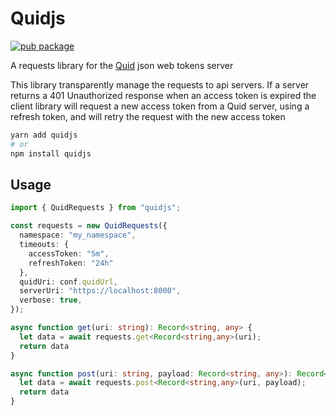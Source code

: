 # Quidjs

[![pub package](https://img.shields.io/npm/v/quidjs)](https://www.npmjs.com/package/quidjs)

A requests library for the [Quid](https://github.com/synw/quid) json web tokens server

This library transparently manage the requests to api servers. If a server returns a 401 Unauthorized response
when an access token is expired the client library will request a new access token from a Quid server, using a refresh
token, and will retry the request with the new access token

```bash
yarn add quidjs
# or
npm install quidjs
```

## Usage

```typescript
import { QuidRequests } from "quidjs";

const requests = new QuidRequests({
  namespace: "my_namespace",
  timeouts: {
    accessToken: "5m",
    refreshToken: "24h"
  },
  quidUri: conf.quidUrl,
  serverUri: "https://localhost:8000",
  verbose: true,
});

async function get(uri: string): Record<string, any> {
  let data = await requests.get<Record<string,any>(uri);
  return data
}

async function post(uri: string, payload: Record<string, any>): Record<string, any> {
  let data = await requests.post<Record<string,any>(uri, payload);
  return data
}
```


